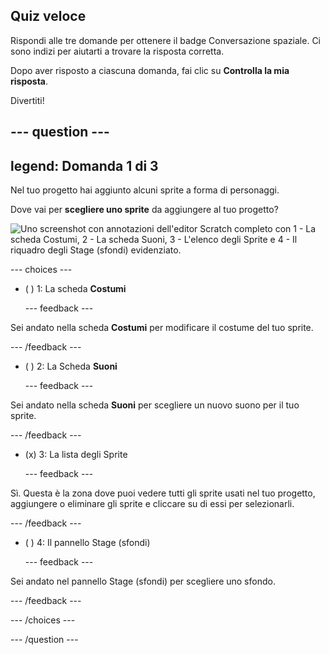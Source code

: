 ## Quiz veloce

Rispondi alle tre domande per ottenere il badge Conversazione spaziale. Ci sono indizi per aiutarti a trovare la risposta corretta.

Dopo aver risposto a ciascuna domanda, fai clic su **Controlla la mia risposta**.

Divertiti!

--- question ---
---
legend: Domanda 1 di 3
---

Nel tuo progetto hai aggiunto alcuni sprite a forma di personaggi.

Dove vai per **scegliere uno sprite** da aggiungere al tuo progetto?

![Uno screenshot con annotazioni dell'editor Scratch completo con 1 - La scheda Costumi, 2 - La scheda Suoni, 3 - L'elenco degli Sprite e 4 - Il riquadro degli Stage (sfondi) evidenziato.](images/question1.png)

--- choices ---

- ( ) 1: La scheda **Costumi**

  --- feedback ---

Sei andato nella scheda **Costumi** per modificare il costume del tuo sprite.

  --- /feedback ---

- ( ) 2: La Scheda **Suoni**

  --- feedback ---

Sei andato nella scheda **Suoni** per scegliere un nuovo suono per il tuo sprite.

  --- /feedback ---

- (x) 3: La lista degli Sprite

  --- feedback ---

Sì. Questa è la zona dove puoi vedere tutti gli sprite usati nel tuo progetto, aggiungere o eliminare gli sprite e cliccare su di essi per selezionarli.

  --- /feedback ---

- ( ) 4: Il pannello Stage (sfondi)

  --- feedback ---

Sei andato nel pannello Stage (sfondi) per scegliere uno sfondo.

  --- /feedback ---

--- /choices ---

--- /question ---
